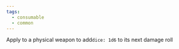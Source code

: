 ```yaml
---
tags:
  - consumable
  - common
---
```

Apply to a physical weapon to add`dice: 1d6` to its next damage roll